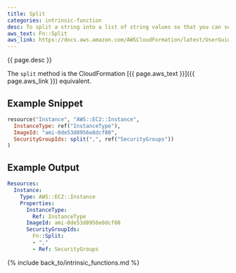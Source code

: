 ```yaml
---
title: Split
categories: intrinsic-function
desc: To split a string into a list of string values so that you can select an element from the resulting string list, use the `Fn::Split` intrinsic function. Specify the location of splits with a delimiter, such as , (a comma). After you split a string, use the `Fn::Select` function to pick a specific element.
aws_text: Fn::Split
aws_link: https://docs.aws.amazon.com/AWSCloudFormation/latest/UserGuide/intrinsic-function-reference-split.html
---
```


{{ page.desc }}

The `split` method is the CloudFormation [{{ page.aws_text }}]({{ page.aws_link }}) equivalent.

## Example Snippet

```ruby
resource("Instance", "AWS::EC2::Instance",
  InstanceType: ref("InstanceType"),
  ImageId: "ami-0de53d8956e8dcf80",
  SecurityGroupIds: split(",", ref("SecurityGroups"))
)
```

## Example Output

```yaml
Resources:
  Instance:
    Type: AWS::EC2::Instance
    Properties:
      InstanceType:
        Ref: InstanceType
      ImageId: ami-0de53d8956e8dcf80
      SecurityGroupIds:
        Fn::Split:
        - ","
        - Ref: SecurityGroups
```

{% include back_to/intrinsic_functions.md %}


